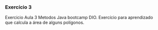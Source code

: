 ### Exercício 3

Exercicio Aula 3 Metodos Java bootcamp DIO. Exercício para aprendizado que calcula a área de alguns polígonos.
